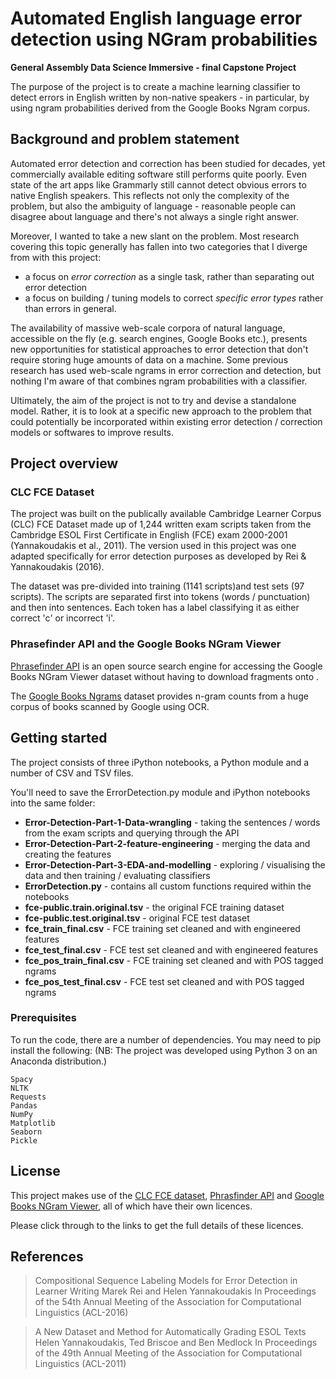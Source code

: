 # Automated English language error detection using NGram probabilities

**General Assembly Data Science Immersive - final Capstone Project** 

The purpose of the project is to create a machine learning classifier to detect errors in English written by non-native speakers - in particular, by using ngram probabilities derived from the Google Books Ngram corpus. 


## Background and problem statement

Automated error detection and correction has been studied for decades, yet commercially available editing software still performs quite poorly. Even state of the art apps like Grammarly still cannot detect obvious errors to native English speakers. This reflects not only the complexity of the problem, but also the ambiguity of language - reasonable people can disagree about language and there's not always a single right answer.

Moreover, I wanted to take a new slant on the problem. Most research covering this topic generally has fallen into two categories that I diverge from with this project:

- a focus on <i>error correction</i> as a single task, rather than separating out error detection
- a focus on building / tuning models to correct <i>specific error types</i> rather than errors in general.

The availability of massive web-scale corpora of natural language, accessible on the fly (e.g. search engines, Google Books etc.), presents new opportunities for statistical approaches to error detection that don't require storing huge amounts of data on a machine. Some previous research has used web-scale ngrams in error correction and detection, but nothing I'm aware of that combines ngram probabilities with a classifier.

Ultimately, the aim of the project is not to try and devise a standalone model. Rather, it is to look at a specific new approach to the problem that could potentially be incorporated within existing error detection / correction models or softwares to improve results.

## Project overview 

### CLC FCE Dataset

The project was built on the publically available Cambridge Learner Corpus (CLC) FCE Dataset made up of 1,244 written exam scripts taken from the Cambridge ESOL First Certificate in English (FCE) exam 2000-2001 (Yannakoudakis et al., 2011). The version used in this project was one adapted specifically for error detection purposes as developed by Rei & Yannakoudakis (2016). 

The dataset was pre-divided into training (1141 scripts)and test sets (97 scripts). The scripts are separated first into tokens (words / punctuation) and then into sentences. Each token has a label classifying it as either correct 'c' or incorrect 'i'.

### Phrasefinder API and the Google Books NGram Viewer

[Phrasefinder API](http://phrasefinder.io/) is an open source search engine for accessing the Google Books NGram Viewer dataset without having to download fragments onto . 

The [Google Books Ngrams](https://books.google.com/ngrams) dataset provides n-gram counts from a huge corpus of books scanned by Google using OCR.


## Getting started

The project consists of three iPython notebooks, a Python module and a number of CSV and TSV files.

You'll need to save the ErrorDetection.py module and iPython notebooks into the same folder:

- **Error-Detection-Part-1-Data-wrangling** - taking the sentences / words from the exam scripts and querying through the API 
- **Error-Detection-Part-2-feature-engineering** - merging the data and creating the features
- **Error-Detection-Part-3-EDA-and-modelling** - exploring / visualising the data and then training / evaluating classifiers
- **ErrorDetection.py** - contains all custom functions required within the notebooks
- **fce-public.train.original.tsv** - the original FCE training dataset
- **fce-public.test.original.tsv** - original FCE test dataset
- **fce_train_final.csv** - FCE training set cleaned and with engineered features
- **fce_test_final.csv** - FCE test set cleaned and with engineered features
- **fce_pos_train_final.csv** - FCE training set cleaned and with POS tagged ngrams
- **fce_pos_test_final.csv** - FCE test set cleaned and with POS tagged ngrams

### Prerequisites

To run the code, there are a number of dependencies. You may need to pip install the following:
(NB: The project was developed using Python 3 on an Anaconda distribution.)

```
Spacy
NLTK
Requests
Pandas
NumPy
Matplotlib
Seaborn
Pickle
```

## License

This project makes use of the [CLC FCE dataset](https://ilexir.co.uk/datasets/index.html), [Phrasfinder API](http://phrasefinder.io/about) and [Google Books NGram Viewer](https://books.google.com/ngrams/info), all of which have their own licences. 

Please click through to the links to get the full details of these licences.

## References

> Compositional Sequence Labeling Models for Error Detection in Learner Writing
Marek Rei and Helen Yannakoudakis
In Proceedings of the 54th Annual Meeting of the Association for Computational Linguistics (ACL-2016)

> A New Dataset and Method for Automatically Grading ESOL Texts
Helen Yannakoudakis, Ted Briscoe and Ben Medlock
In Proceedings of the 49th Annual Meeting of the Association for Computational Linguistics (ACL-2011)


